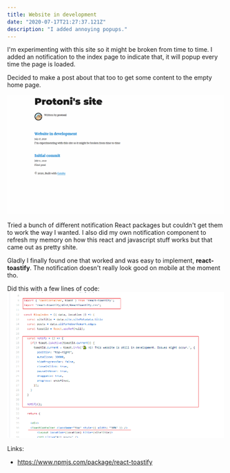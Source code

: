 ```yaml
---
title: Website in development
date: "2020-07-17T21:27:37.121Z"
description: "I added annoying popups."
---
```


I'm experimenting with this site so it might be broken from time to time. 
I added an notification to the index page to indicate that, it will popup every time the page is loaded.

Decided to make a post about that too to get some content to the empty home page.

![Notification popup](./popup.gif)

Tried a bunch of different notification React packages but couldn't get them to work the way I wanted.
I also did my own notification component to refresh my memory on how this react and javascript stuff works 
but that came out as pretty shite.
 
Gladly I finally found one that worked and was easy to implement, **react-toastify**.
The notification doesn't really look good on mobile at the moment tho.


Did this with a few lines of code:
![Notification codes](./notificationCode.PNG)


Links:
* https://www.npmjs.com/package/react-toastify
